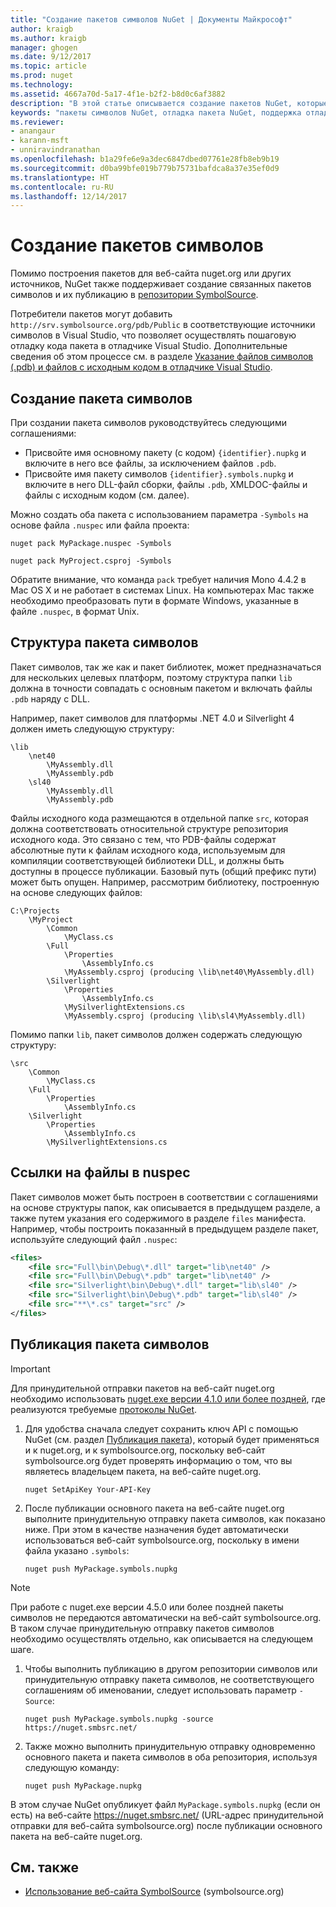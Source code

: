 ```yaml
---
title: "Создание пакетов символов NuGet | Документы Майкрософт"
author: kraigb
ms.author: kraigb
manager: ghogen
ms.date: 9/12/2017
ms.topic: article
ms.prod: nuget
ms.technology: 
ms.assetid: 4667a70d-5a17-4f1e-b2f2-b8d0c6af3882
description: "В этой статье описывается создание пакетов NuGet, которые содержат только символы, для поддержки отладки других пакетов NuGet в Visual Studio."
keywords: "пакеты символов NuGet, отладка пакета NuGet, поддержка отладки NuGet, символы пакета, соглашения о пакетах символов"
ms.reviewer:
- anangaur
- karann-msft
- unniravindranathan
ms.openlocfilehash: b1a29fe6e9a3dec6847dbed07761e28fb8eb9b19
ms.sourcegitcommit: d0ba99bfe019b779b75731bafdca8a37e35ef0d9
ms.translationtype: HT
ms.contentlocale: ru-RU
ms.lasthandoff: 12/14/2017
---
```

# <a name="creating-symbol-packages"></a>Создание пакетов символов

Помимо построения пакетов для веб-сайта nuget.org или других источников, NuGet также поддерживает создание связанных пакетов символов и их публикацию в [репозитории SymbolSource](http://www.symbolsource.org/Public).

Потребители пакетов могут добавить `http://srv.symbolsource.org/pdb/Public` в соответствующие источники символов в Visual Studio, что позволяет осуществлять пошаговую отладку кода пакета в отладчике Visual Studio. Дополнительные сведения об этом процессе см. в разделе [Указание файлов символов (.pdb) и файлов с исходным кодом в отладчике Visual Studio](https://docs.microsoft.com/visualstudio/debugger/specify-symbol-dot-pdb-and-source-files-in-the-visual-studio-debugger).


## <a name="creating-a-symbol-package"></a>Создание пакета символов

При создании пакета символов руководствуйтесь следующими соглашениями:

- Присвойте имя основному пакету (с кодом) `{identifier}.nupkg` и включите в него все файлы, за исключением файлов `.pdb`.
- Присвойте имя пакету символов `{identifier}.symbols.nupkg` и включите в него DLL-файл сборки, файлы `.pdb`, XMLDOC-файлы и файлы с исходным кодом (см. далее).

Можно создать оба пакета с использованием параметра `-Symbols` на основе файла `.nuspec` или файла проекта:

```
nuget pack MyPackage.nuspec -Symbols

nuget pack MyProject.csproj -Symbols
```

Обратите внимание, что команда `pack` требует наличия Mono 4.4.2 в Mac OS X и не работает в системах Linux. На компьютерах Mac также необходимо преобразовать пути в формате Windows, указанные в файле `.nuspec`, в формат Unix.

## <a name="symbol-package-structure"></a>Структура пакета символов

Пакет символов, так же как и пакет библиотек, может предназначаться для нескольких целевых платформ, поэтому структура папки `lib` должна в точности совпадать с основным пакетом и включать файлы `.pdb` наряду с DLL.

Например, пакет символов для платформы .NET 4.0 и Silverlight 4 должен иметь следующую структуру:

    \lib
        \net40
            \MyAssembly.dll
            \MyAssembly.pdb
        \sl40
            \MyAssembly.dll
            \MyAssembly.pdb

Файлы исходного кода размещаются в отдельной папке `src`, которая должна соответствовать относительной структуре репозитория исходного кода. Это связано с тем, что PDB-файлы содержат абсолютные пути к файлам исходного кода, используемым для компиляции соответствующей библиотеки DLL, и должны быть доступны в процессе публикации. Базовый путь (общий префикс пути) может быть опущен. Например, рассмотрим библиотеку, построенную на основе следующих файлов:

    C:\Projects
        \MyProject
            \Common
                \MyClass.cs
            \Full
                \Properties
                    \AssemblyInfo.cs
                \MyAssembly.csproj (producing \lib\net40\MyAssembly.dll)
            \Silverlight
                \Properties
                    \AssemblyInfo.cs
                \MySilverlightExtensions.cs
                \MyAssembly.csproj (producing \lib\sl4\MyAssembly.dll)

Помимо папки `lib`, пакет символов должен содержать следующую структуру:

    \src
        \Common
            \MyClass.cs
        \Full
            \Properties
                \AssemblyInfo.cs
        \Silverlight
            \Properties
                \AssemblyInfo.cs
            \MySilverlightExtensions.cs

## <a name="referring-to-files-in-the-nuspec"></a>Ссылки на файлы в nuspec

Пакет символов может быть построен в соответствии с соглашениями на основе структуры папок, как описывается в предыдущем разделе, а также путем указания его содержимого в разделе `files` манифеста. Например, чтобы построить показанный в предыдущем разделе пакет, используйте следующий файл `.nuspec`:

```xml
<files>
    <file src="Full\bin\Debug\*.dll" target="lib\net40" />
    <file src="Full\bin\Debug\*.pdb" target="lib\net40" />
    <file src="Silverlight\bin\Debug\*.dll" target="lib\sl40" />
    <file src="Silverlight\bin\Debug\*.pdb" target="lib\sl40" />
    <file src="**\*.cs" target="src" />
</files>
```

## <a name="publishing-a-symbol-package"></a>Публикация пакета символов

> [!Important]
> Для принудительной отправки пакетов на веб-сайт nuget.org необходимо использовать [nuget.exe версии 4.1.0 или более поздней](https://www.nuget.org/downloads), где реализуются требуемые [протоколы NuGet](../api/nuget-protocols.md).

1. Для удобства сначала следует сохранить ключ API с помощью NuGet (см. раздел [Публикация пакета](../create-packages/publish-a-package.md)), который будет применяться и к nuget.org, и к symbolsource.org, поскольку веб-сайт symbolsource.org будет проверять информацию о том, что вы являетесь владельцем пакета, на веб-сайте nuget.org.

    ```
    nuget SetApiKey Your-API-Key
    ```

1. После публикации основного пакета на веб-сайте nuget.org выполните принудительную отправку пакета символов, как показано ниже. При этом в качестве назначения будет автоматически использоваться веб-сайт symbolsource.org, поскольку в имени файла указано `.symbols`:

    ```
    nuget push MyPackage.symbols.nupkg
    ```
> [!Note]
> При работе с nuget.exe версии 4.5.0 или более поздней пакеты символов не передаются автоматически на веб-сайт symbolsource.org. В таком случае принудительную отправку пакетов символов необходимо осуществлять отдельно, как описывается на следующем шаге.

1. Чтобы выполнить публикацию в другом репозитории символов или принудительную отправку пакета символов, не соответствующего соглашениям об именовании, следует использовать параметр `-Source`:

    ```
    nuget push MyPackage.symbols.nupkg -source https://nuget.smbsrc.net/
    ```

1. Также можно выполнить принудительную отправку одновременно основного пакета и пакета символов в оба репозитория, используя следующую команду:

    ```
    nuget push MyPackage.nupkg
    ```

В этом случае NuGet опубликует файл `MyPackage.symbols.nupkg` (если он есть) на веб-сайте https://nuget.smbsrc.net/ (URL-адрес принудительной отправки для веб-сайта symbolsource.org) после публикации основного пакета на веб-сайте nuget.org.

## <a name="see-also"></a>См. также

 - <a href="https://www.symbolsource.org/Public/Wiki/Using" target="_blank">Использование веб-сайта SymbolSource</a> (symbolsource.org)
